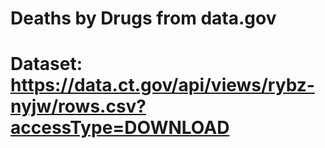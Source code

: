 # Deaths by Drugs from data.gov 
# Dataset: https://data.ct.gov/api/views/rybz-nyjw/rows.csv?accessType=DOWNLOAD
